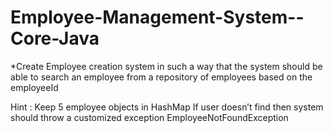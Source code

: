 # Employee-Management-System--Core-Java

*Create Employee creation system in such a way that the system should be able to search an employee from a repository of employees based on the employeeId

Hint : Keep 5 employee objects in HashMap 
If user doesn’t find then system should throw a customized exception EmployeeNotFoundException

